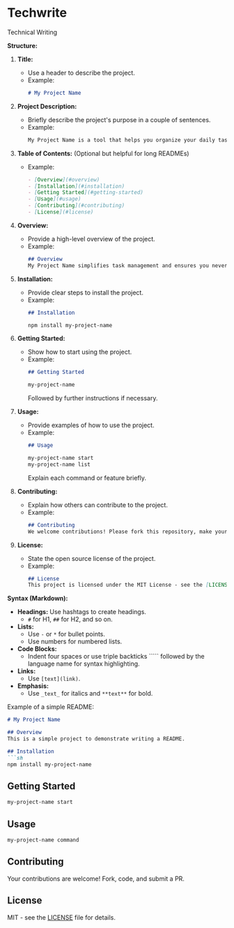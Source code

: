 # Techwrite
Technical Writing

**Structure:**

1. **Title:**
   - Use a header to describe the project.
   - Example:
     ```markdown
     # My Project Name
     ```

2. **Project Description:**
   - Briefly describe the project's purpose in a couple of sentences.
   - Example:
     ```markdown
     My Project Name is a tool that helps you organize your daily tasks and set reminders.
     ```


3. **Table of Contents:** (Optional but helpful for long READMEs)
   - Example:
     ```markdown
     - [Overview](#overview)
     - [Installation](#installation)
     - [Getting Started](#getting-started)
     - [Usage](#usage)
     - [Contributing](#contributing)
     - [License](#license)
     ```

4. **Overview:**
   - Provide a high-level overview of the project.
   - Example:
     ```markdown
     ## Overview
     My Project Name simplifies task management and ensures you never miss a deadline.
     ```


5. **Installation:**
   - Provide clear steps to install the project.
   - Example:
     ```markdown
     ## Installation
     ```
     ```sh
     npm install my-project-name
     ```

6. **Getting Started:**
   - Show how to start using the project.
   - Example:
     ```markdown
     ## Getting Started
     ```
     ```sh
     my-project-name
     ```
     Followed by further instructions if necessary.


7. **Usage:**
   - Provide examples of how to use the project.
   - Example:
     ```markdown
     ## Usage
     ```
     ```sh
     my-project-name start
     my-project-name list
     ```
     Explain each command or feature briefly.


8. **Contributing:**
   - Explain how others can contribute to the project.
   - Example:
     ```markdown
     ## Contributing
     We welcome contributions! Please fork this repository, make your changes, and submit a pull request.
     ```


9. **License:**
   - State the open source license of the project.
   - Example:
     ```markdown
     ## License
     This project is licensed under the MIT License - see the [LICENSE](LICENSE) file for details.
     ```


**Syntax (Markdown):**

- **Headings:** Use hashtags to create headings.
  - `#` for H1, `##` for H2, and so on.
- **Lists:**
  - Use `-` or `*` for bullet points.
  - Use numbers for numbered lists.
- **Code Blocks:**
  - Indent four spaces or use triple backticks ````` followed by the language name for syntax highlighting.
- **Links:**
  - Use `[text](link)`.
- **Emphasis:**
  - Use `_text_` for italics and `**text**` for bold.

Example of a simple README:

```markdown
# My Project Name

## Overview
This is a simple project to demonstrate writing a README.

## Installation
```sh
npm install my-project-name
```

## Getting Started
```sh
my-project-name start
```

## Usage
```sh
my-project-name command
```

## Contributing
Your contributions are welcome! Fork, code, and submit a PR.

## License
MIT - see the [LICENSE](LICENSE) file for details.
```  
